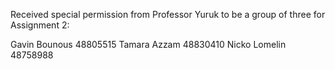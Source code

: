 Received special permission from Professor Yuruk to be a group of three for Assignment 2:

Gavin Bounous 48805515
Tamara Azzam 48830410
Nicko Lomelin 48758988
